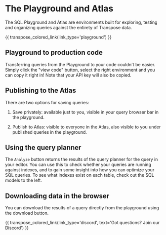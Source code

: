 # The Playground and Atlas

The SQL Playground and Atlas are environments built for exploring, testing and organizing queries against the entirety of Transpose data.

{{ transpose_colored_link(link_type='playground') }}

## Playground to production code
Transferring queries from the Playground to your code couldn't be easier. Simply click the "view code" button, select the right environment and you can copy it right in! Note that your API key will also be copied.


## Publishing to the Atlas
There are two options for saving queries:

1. Save privately: available just to you, visible in your query browser bar in the playground.

2. Publish to Atlas: visible to everyone in the Atlas, also visible to you under published queries in the playground.


## Using the query planner
The `Analyze` button returns the results of the query planner for the query in your editor. You can use this to check whether your queries are running against indexes, and to gain some insight into how you can optimize your SQL queries. To see what indexes exist on each table, check out the SQL models to the left.


## Downloading data in the browser
You can download the results of a query directly from the playground using the download button.

{{ transpose_colored_link(link_type='discord', text='Got questions?  Join our Discord') }}
